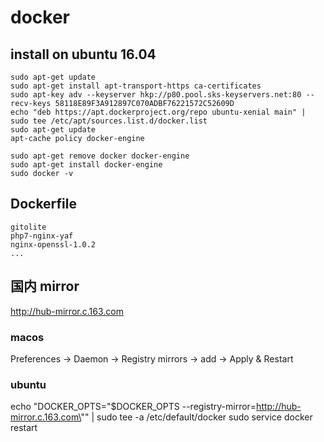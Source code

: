 # docker

## install on ubuntu 16.04
    sudo apt-get update  
    sudo apt-get install apt-transport-https ca-certificates  
    sudo apt-key adv --keyserver hkp://p80.pool.sks-keyservers.net:80 --recv-keys 58118E89F3A912897C070ADBF76221572C52609D
    echo "deb https://apt.dockerproject.org/repo ubuntu-xenial main" | sudo tee /etc/apt/sources.list.d/docker.list
    sudo apt-get update
    apt-cache policy docker-engine
    
    sudo apt-get remove docker docker-engine
    sudo apt-get install docker-engine
    sudo docker -v
  
## Dockerfile
    gitolite
    php7-nginx-yaf
    nginx-openssl-1.0.2
    ...

## 国内 mirror
http://hub-mirror.c.163.com

### macos
Preferences -> Daemon -> Registry mirrors -> add -> Apply & Restart

### ubuntu
echo "DOCKER_OPTS=\"\$DOCKER_OPTS --registry-mirror=http://hub-mirror.c.163.com\"" | sudo tee -a /etc/default/docker
sudo service docker restart
